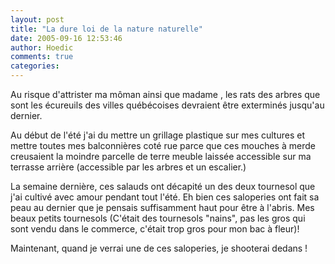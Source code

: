 ```yaml
---
layout: post
title: "La dure loi de la nature naturelle"
date: 2005-09-16 12:53:46
author: Hoedic
comments: true
categories: 
---
```



Au risque d'attrister ma môman ainsi que madame , les rats des arbres que sont les écureuils des villes québécoises devraient être exterminés jusqu'au dernier.

Au début de l'été j'ai du mettre un grillage plastique sur mes cultures et mettre toutes mes balconnières coté rue parce que ces mouches à merde creusaient la moindre parcelle de terre meuble laissée accessible sur ma terrasse arrière (accessible par les arbres et un escalier.)

La semaine dernière, ces salauds ont décapité un des deux tournesol que j'ai cultivé avec amour pendant tout l'été. Eh bien ces saloperies ont fait sa peau au dernier que je pensais suffisamment haut pour être à l'abris. Mes beaux petits tournesols (C'était des tournesols "nains", pas les gros qui sont vendu dans le commerce, c'était trop gros pour mon bac à fleur)!

Maintenant, quand je verrai une de ces saloperies, je shooterai dedans !